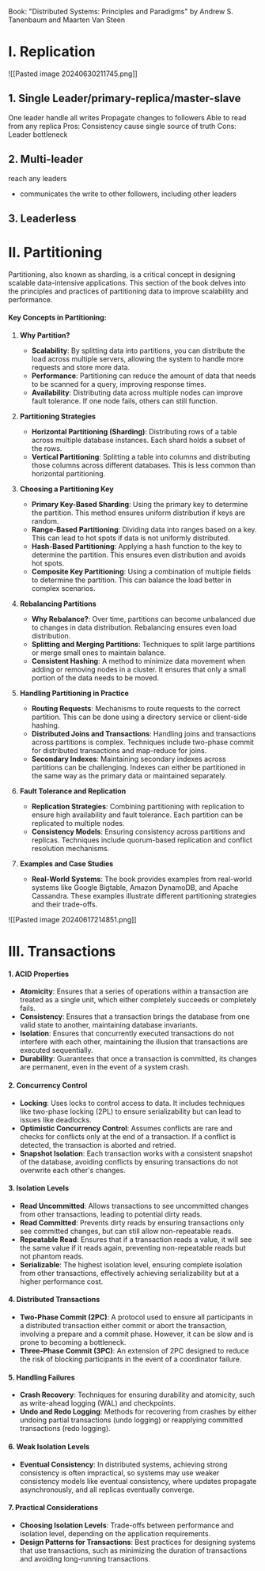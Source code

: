 Book: 
"Distributed Systems: Principles and Paradigms" by Andrew S. Tanenbaum and Maarten Van Steen
# I. Replication
![[Pasted image 20240630211745.png]]
## 1. Single Leader/primary-replica/master-slave
One leader handle all writes
Propagate changes to followers
Able to read from any replica
Pros: Consistency cause single source of truth
Cons: Leader bottleneck
## 2. Multi-leader
reach any leaders
* communicates the write to other followers, including other leaders
## 3. Leaderless
# II. Partitioning
Partitioning, also known as sharding, is a critical concept in designing scalable data-intensive applications. This section of the book delves into the principles and practices of partitioning data to improve scalability and performance.

#### Key Concepts in Partitioning:

1. **Why Partition?**
    
    - **Scalability**: By splitting data into partitions, you can distribute the load across multiple servers, allowing the system to handle more requests and store more data.
    - **Performance**: Partitioning can reduce the amount of data that needs to be scanned for a query, improving response times.
    - **Availability**: Distributing data across multiple nodes can improve fault tolerance. If one node fails, others can still function.
2. **Partitioning Strategies**
    
    - **Horizontal Partitioning (Sharding)**: Distributing rows of a table across multiple database instances. Each shard holds a subset of the rows.
    - **Vertical Partitioning**: Splitting a table into columns and distributing those columns across different databases. This is less common than horizontal partitioning.
3. **Choosing a Partitioning Key**
    
    - **Primary Key-Based Sharding**: Using the primary key to determine the partition. This method ensures uniform distribution if keys are random.
    - **Range-Based Partitioning**: Dividing data into ranges based on a key. This can lead to hot spots if data is not uniformly distributed.
    - **Hash-Based Partitioning**: Applying a hash function to the key to determine the partition. This ensures even distribution and avoids hot spots.
    - **Composite Key Partitioning**: Using a combination of multiple fields to determine the partition. This can balance the load better in complex scenarios.
4. **Rebalancing Partitions**
    
    - **Why Rebalance?**: Over time, partitions can become unbalanced due to changes in data distribution. Rebalancing ensures even load distribution.
    - **Splitting and Merging Partitions**: Techniques to split large partitions or merge small ones to maintain balance.
    - **Consistent Hashing**: A method to minimize data movement when adding or removing nodes in a cluster. It ensures that only a small portion of the data needs to be moved.
5. **Handling Partitioning in Practice**
    
    - **Routing Requests**: Mechanisms to route requests to the correct partition. This can be done using a directory service or client-side hashing.
    - **Distributed Joins and Transactions**: Handling joins and transactions across partitions is complex. Techniques include two-phase commit for distributed transactions and map-reduce for joins.
    - **Secondary Indexes**: Maintaining secondary indexes across partitions can be challenging. Indexes can either be partitioned in the same way as the primary data or maintained separately.
6. **Fault Tolerance and Replication**
    
    - **Replication Strategies**: Combining partitioning with replication to ensure high availability and fault tolerance. Each partition can be replicated to multiple nodes.
    - **Consistency Models**: Ensuring consistency across partitions and replicas. Techniques include quorum-based replication and conflict resolution mechanisms.
7. **Examples and Case Studies**
    
    - **Real-World Systems**: The book provides examples from real-world systems like Google Bigtable, Amazon DynamoDB, and Apache Cassandra. These examples illustrate different partitioning strategies and their trade-offs.


![[Pasted image 20240617214851.png]]
# III. Transactions
#### 1. **ACID Properties**

- **Atomicity**: Ensures that a series of operations within a transaction are treated as a single unit, which either completely succeeds or completely fails.
- **Consistency**: Ensures that a transaction brings the database from one valid state to another, maintaining database invariants.
- **Isolation**: Ensures that concurrently executed transactions do not interfere with each other, maintaining the illusion that transactions are executed sequentially.
- **Durability**: Guarantees that once a transaction is committed, its changes are permanent, even in the event of a system crash.
#### 2. **Concurrency Control**

- **Locking**: Uses locks to control access to data. It includes techniques like two-phase locking (2PL) to ensure serializability but can lead to issues like deadlocks.
- **Optimistic Concurrency Control**: Assumes conflicts are rare and checks for conflicts only at the end of a transaction. If a conflict is detected, the transaction is aborted and retried.
- **Snapshot Isolation**: Each transaction works with a consistent snapshot of the database, avoiding conflicts by ensuring transactions do not overwrite each other's changes.

#### 3. **Isolation Levels**

- **Read Uncommitted**: Allows transactions to see uncommitted changes from other transactions, leading to potential dirty reads.
- **Read Committed**: Prevents dirty reads by ensuring transactions only see committed changes, but can still allow non-repeatable reads.
- **Repeatable Read**: Ensures that if a transaction reads a value, it will see the same value if it reads again, preventing non-repeatable reads but not phantom reads.
- **Serializable**: The highest isolation level, ensuring complete isolation from other transactions, effectively achieving serializability but at a higher performance cost.

#### 4. **Distributed Transactions**

- **Two-Phase Commit (2PC)**: A protocol used to ensure all participants in a distributed transaction either commit or abort the transaction, involving a prepare and a commit phase. However, it can be slow and is prone to becoming a bottleneck.
- **Three-Phase Commit (3PC)**: An extension of 2PC designed to reduce the risk of blocking participants in the event of a coordinator failure.

#### 5. **Handling Failures**

- **Crash Recovery**: Techniques for ensuring durability and atomicity, such as write-ahead logging (WAL) and checkpoints.
- **Undo and Redo Logging**: Methods for recovering from crashes by either undoing partial transactions (undo logging) or reapplying committed transactions (redo logging).

#### 6. **Weak Isolation Levels**

- **Eventual Consistency**: In distributed systems, achieving strong consistency is often impractical, so systems may use weaker consistency models like eventual consistency, where updates propagate asynchronously, and all replicas eventually converge.

#### 7. **Practical Considerations**

- **Choosing Isolation Levels**: Trade-offs between performance and isolation level, depending on the application requirements.
- **Design Patterns for Transactions**: Best practices for designing systems that use transactions, such as minimizing the duration of transactions and avoiding long-running transactions.